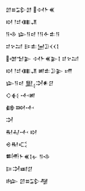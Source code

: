 <div class='block'>
<div class='line'>𒇻𒊺𒁉𒇻 𒀴𒈨𒌍</div>
<div class='line'>𒊭 𒁹𒄑𒈪𒂗</div>
<div class='line'>𒀀𒈾 𒇽𒀀𒁀 𒁹𒀀𒅆𒉺𒀀</div>
<div class='line'>𒄑𒆳𒁺 𒄿𒉺𒅁𒊒𒌋𒌋𒋙</div>
<div class='line'>𒌝𒈠𒉌 𒀴𒈨𒌍𒉌𒋙 𒄑𒆳𒁺</div>
<div class='line'>𒊭 𒁹𒄑𒈪𒂗 𒅖𒉺𒊒𒉌 𒋬</div>
<div class='line'>𒇽𒀀𒁀 𒅅𒋫𒀭𒆪</div>
<div class='line'>𒄭𒈬 𒋾𒅖</div>
<div class='line'>𒂵𒇷𒋾</div>
<div class='line'>𒋫</div>
<div class='line'>𒊑𒄷𒋾 𒊭</div>
<div class='line'>𒄴𒊑𒄣</div>
<div class='line'>𒌦𒈨𒌍𒋙𒉡 𒀀𒈾</div>
<div class='line'>𒄿𒋫𒀜𒆪</div>
<div class='line'>𒈗 𒇻𒊺𒁉𒆷</div>
</div>